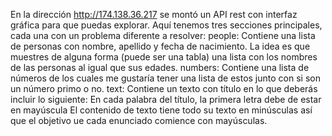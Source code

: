 En la dirección http://174.138.36.217 se montó un API rest con interfaz gráfica para que puedas explorar. Aquí tenemos tres secciones principales, cada una con un problema diferente a resolver:
people: Contiene una lista de personas con nombre, apellido y fecha de nacimiento. La idea es que muestres de alguna forma (puede ser una tabla) una lista con los nombres de las personas al igual que sus edades.
numbers: Contiene una lista de números de los cuales me gustaría tener una lista de estos junto con si son un número primo o no.
text: Contiene un texto con título en lo que deberás incluir lo siguiente:
En cada palabra del título, la primera letra debe de estar en mayúscula
El contenido de texto tiene todo su texto en minúsculas así que el objetivo ue cada enunciado comience con mayúsculas.